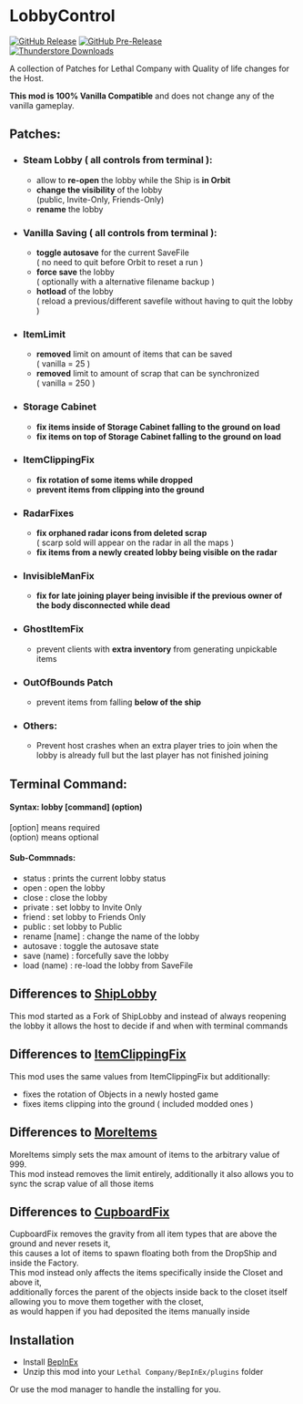 LobbyControl
============
[![GitHub Release](https://img.shields.io/github/v/release/mattymatty97/LTC_LobbyControl?display_name=release&logo=github&logoColor=white)](https://github.com/mattymatty97/LTC_LobbyControl/releases/latest)
[![GitHub Pre-Release](https://img.shields.io/github/v/release/mattymatty97/LTC_LobbyControl?include_prereleases&display_name=release&logo=github&logoColor=white&label=preview)](https://github.com/mattymatty97/LTC_LobbyControl/releases)  
[![Thunderstore Downloads](https://img.shields.io/thunderstore/dt/mattymatty/LobbyControl?style=flat&logo=thunderstore&logoColor=white&label=thunderstore)](https://thunderstore.io/c/lethal-company/p/mattymatty/LobbyControl/)


A collection of Patches for Lethal Company with Quality of life changes for the Host.

**This mod is 100% Vanilla Compatible** and does not change any of the vanilla gameplay.

Patches:
--------
- ### Steam Lobby ( all controls from terminal ):
  - allow to **re-open** the lobby while the Ship is **in Orbit**
  - **change the visibility** of the lobby  
  (public, Invite-Only, Friends-Only)
  - **rename** the lobby
- ### Vanilla Saving ( all controls from terminal ):
  - **toggle autosave** for the current SaveFile  
  ( no need to quit before Orbit to reset a run )
  - **force save** the lobby  
  ( optionally with a alternative filename backup )
  - **hotload** of the lobby  
  ( reload a previous/different savefile without having to quit the lobby )
- ### ItemLimit
  - **removed** limit on amount of items that can be saved  
  ( vanilla = 25 )
  - **removed** limit to amount of scrap that can be synchronized  
  ( vanilla = 250 )
- ### Storage Cabinet
  - **fix items inside of Storage Cabinet falling to the ground on load**
  - **fix items on top of Storage Cabinet falling to the ground on load**
- ### ItemClippingFix
  - **fix rotation of some items while dropped**
  - **prevent items from clipping into the ground**
- ### RadarFixes
  - **fix orphaned radar icons from deleted scrap**  
  ( scarp sold will appear on the radar in all the maps )
  - **fix items from a newly created lobby being visible on the radar**
- ### InvisibleManFix
  - **fix for late joining player being invisible if the previous owner of the body disconnected while dead**
- ### GhostItemFix
  - prevent clients with **extra inventory** from generating unpickable items
- ### OutOfBounds Patch
  - prevent items from falling **below of the ship**
- ### Others:
  - Prevent host crashes when an extra player tries to join when the lobby is already full but the last player has not finished joining 

Terminal Command:
-----------------

#### Syntax: lobby [command] (option)  
[option]  means required  
(option)  means optional

#### Sub-Commnads:
- status        : prints the current lobby status
- open          : open the lobby
- close         : close the lobby
- private       : set lobby to Invite Only
- friend        : set lobby to Friends Only
- public        : set lobby to Public
- rename \[name] : change the name of the lobby
- autosave      : toggle the autosave state
- save (name)   : forcefully save the lobby
- load (name)   : re-load the lobby from SaveFile

Differences to [ShipLobby](https://thunderstore.io/c/lethal-company/p/tinyhoot/ShipLobby/)
------------------------
This mod started as a Fork of ShipLobby
and instead of always reopening the lobby it allows the host to decide if and when with terminal commands

Differences to [ItemClippingFix](https://thunderstore.io/c/lethal-company/p/ViViKo/ItemClippingFix/)
------------------------
This mod uses the same values from ItemClippingFix but additionally:
- fixes the rotation of Objects in a newly hosted game  
- fixes items clipping into the ground ( included modded ones )

Differences to [MoreItems](https://thunderstore.io/c/lethal-company/p/Drakorle/MoreItems/)
------------------------
MoreItems simply sets the max amount of items to the arbitrary value of 999.  
This mod instead removes the limit entirely, additionally it also allows you to sync the scrap value of all those items

Differences to [CupboardFix](https://thunderstore.io/c/lethal-company/p/Rocksnotch/CupboardFix/)
------------------------
CupboardFix removes the gravity from all item types that are above the ground and never resets it,  
this causes a lot of items to spawn floating both from the DropShip and inside the Factory.  
This mod instead only affects the items specifically inside the Closet and above it,  
additionally forces the parent of the objects inside back to the closet itself allowing you to move them together with the closet,  
as would happen if you had deposited the items manually inside 

Installation
------------

- Install [BepInEx](https://thunderstore.io/c/lethal-company/p/BepInEx/BepInExPack/)
- Unzip this mod into your `Lethal Company/BepInEx/plugins` folder

Or use the mod manager to handle the installing for you.
